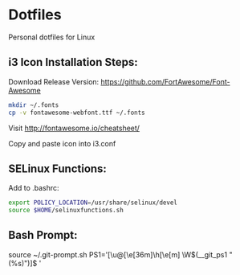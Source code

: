 # Dotfiles
Personal dotfiles for Linux


## i3 Icon Installation Steps:

Download Release Version: <https://github.com/FortAwesome/Font-Awesome>

```sh
mkdir ~/.fonts
cp -v fontawesome-webfont.ttf ~/.fonts
```
Visit <http://fontawesome.io/cheatsheet/>

Copy and paste icon into i3.conf


## SELinux Functions:
Add to .bashrc:
```sh
export POLICY_LOCATION=/usr/share/selinux/devel
source $HOME/selinuxfunctions.sh
```

## Bash Prompt:
source ~/.git-prompt.sh
PS1='[\u@\[\e[36m\]\h\[\e[m\] \W$(__git_ps1 " (%s)")]\$ '
